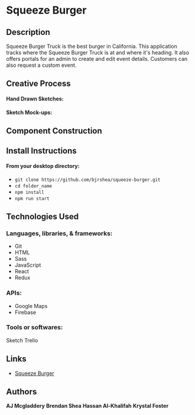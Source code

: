 # Squeeze Burger

## Description

Squeeze Burger Truck is the best burger in California. This application tracks where the Squeeze Burger Truck is at and where it's heading. It also offers portals for an admin to create and edit event details. Customers can also request a custom event.

## Creative Process

#### Hand Drawn Sketches:

#### Sketch Mock-ups:

## Component Construction

## Install Instructions

#### From your desktop directory:

* `git clone https://github.com/bjrshea/squeeze-burger.git`
* `cd folder_name`
* `npm install`
* `npm run start`

## Technologies Used

### Languages, libraries, & frameworks:

* Git
* HTML
* Sass
* JavaScript
* React
* Redux

### APIs:

* Google Maps
* Firebase

### Tools or softwares:

Sketch
Trello

## Links

* [Squeeze Burger](http://www.squeezeburger.com/)

## Authors

**AJ Mcgladdery**
**Brendan Shea**
**Hassan Al-Khalifah**
**Krystal Foster**
